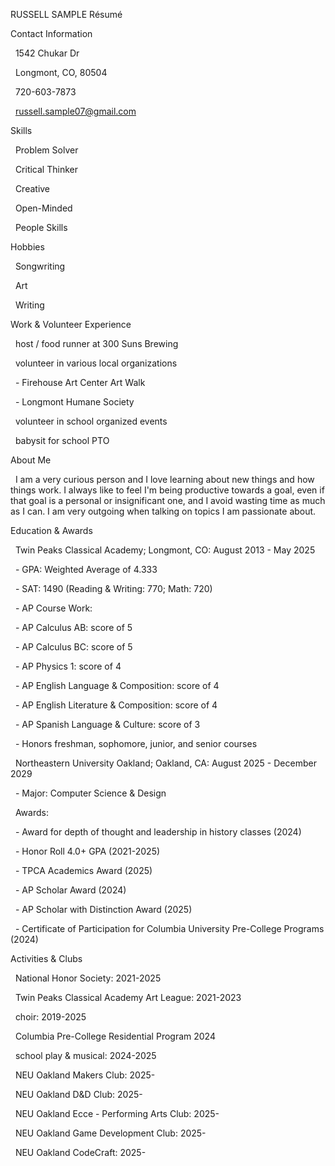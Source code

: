 RUSSELL SAMPLE Résumé



Contact Information

&nbsp;  1542 Chukar Dr

&nbsp;  Longmont, CO, 80504



&nbsp;  720-603-7873

&nbsp;  russell.sample07@gmail.com



Skills

&nbsp;  Problem Solver

&nbsp;  Critical Thinker

&nbsp;  Creative

&nbsp;  Open-Minded

&nbsp;  People Skills



Hobbies

&nbsp;  Songwriting

&nbsp;  Art

&nbsp;  Writing



Work \& Volunteer Experience

&nbsp;  host / food runner at 300 Suns Brewing

&nbsp;  volunteer in various local organizations

&nbsp;  - Firehouse Art Center Art Walk

&nbsp;  - Longmont Humane Society

&nbsp;  volunteer in school organized events

&nbsp;  babysit for school PTO



About Me

&nbsp;  I am a very curious person and I love learning about new things and how things work. I always like to feel I'm being productive towards a goal, even if that goal is a personal or insignificant one, and I avoid wasting time as much as I can. I am very outgoing when talking on topics I am passionate about.



Education \& Awards

&nbsp;  Twin Peaks Classical Academy; Longmont, CO: August 2013 - May 2025

&nbsp;  - GPA: Weighted Average of 4.333

&nbsp;  - SAT: 1490 (Reading \& Writing: 770; Math: 720)

&nbsp;  - AP Course Work:

&nbsp;    - AP Calculus AB: score of 5

&nbsp;    - AP Calculus BC: score of 5

&nbsp;    - AP Physics 1: score of 4

&nbsp;    - AP English Language \& Composition: score of 4

&nbsp;    - AP English Literature \& Composition: score of 4

&nbsp;    - AP Spanish Language \& Culture: score of 3

&nbsp;  - Honors freshman, sophomore, junior, and senior courses

&nbsp;  Northeastern University Oakland; Oakland, CA: August 2025 - December 2029

&nbsp;  - Major: Computer Science & Design

&nbsp;  Awards:

&nbsp;  - Award for depth of thought and leadership in history classes (2024)

&nbsp;  - Honor Roll 4.0+ GPA (2021-2025)

&nbsp;  - TPCA Academics Award (2025)

&nbsp;  - AP Scholar Award (2024)

&nbsp;  - AP Scholar with Distinction Award (2025)

&nbsp;  - Certificate of Participation for Columbia University Pre-College Programs (2024)



Activities \& Clubs

&nbsp;  National Honor Society: 2021-2025

&nbsp;  Twin Peaks Classical Academy Art League: 2021-2023

&nbsp;  choir: 2019-2025

&nbsp;  Columbia Pre-College Residential Program 2024

&nbsp;  school play \& musical: 2024-2025

&nbsp;  NEU Oakland Makers Club: 2025-

&nbsp;  NEU Oakland D\&D Club: 2025-

&nbsp;  NEU Oakland Ecce - Performing Arts Club: 2025-

&nbsp;  NEU Oakland Game Development Club: 2025-

&nbsp;  NEU Oakland CodeCraft: 2025-

